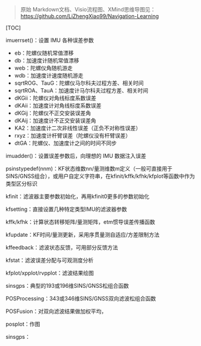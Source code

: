 > 原始 Markdown文档、Visio流程图、XMind思维导图见：https://github.com/LiZhengXiao99/Navigation-Learning

[TOC]



imuerrset()：设置 IMU 各种误差参数

* eb：陀螺仪随机常值漂移
* db：加速度计随机常值漂移
* web：陀螺仪角随机游走
* wdb：加速度计速度随机游走
* sqrtROG、TauG：陀螺仪马尔科夫过程方差、相关时间
* sqrtROA、TauA：加速度计马尔科夫过程方差、相关时间
* dKGii：陀螺仪对角线标度系数误差
* dKAii：加速度计对角线标度系数误差
* dKGij：陀螺仪不正交安装误差角
* dKAij：加速度计不正交安装误差角
* KA2：加速度计二次非线性误差（正负不对称性误差）
* rxyz：加速度计杆臂误差（陀螺仪没有杆臂误差）
* dtGA：陀螺仪、加速度计之间的时间不同步



imuadder()：设置误差参数后，向理想的 IMU 数据注入误差







psinstypedef(nnm)：KF状态维数nn/量测维数m定义（一般可直接用于SINS/GNSS组合），或用户自定义字符串，在kfinit/kffk/kfhk/kfplot等函数中作为类型区分标识

kfinit：滤波器主要参数初始化，再用kfinit0更多的参数初始化

kfsetting：直接设置几种特定类型IMU的滤波器参数

kffk/kfhk：计算状态转移矩阵/量测矩阵，etm惯导误差传播函数

kfupdate：KF时间/量测更新，采用序贯量测自适应/方差限制方法

kffeedback：滤波状态反馈，可用部分反馈方法

kfstat：滤波误差分配与可观测度分析

kfplot/xpplot/rvpplot：滤波结果绘图

sinsgps：典型的193或196维SINS/GNSS松组合函数

POSProcessing：343或346维SINS/GNSS双向滤波松组合函数

POSFusion：对双向滤波结果做加权平均，

posplot：作图







sinsgps：






















